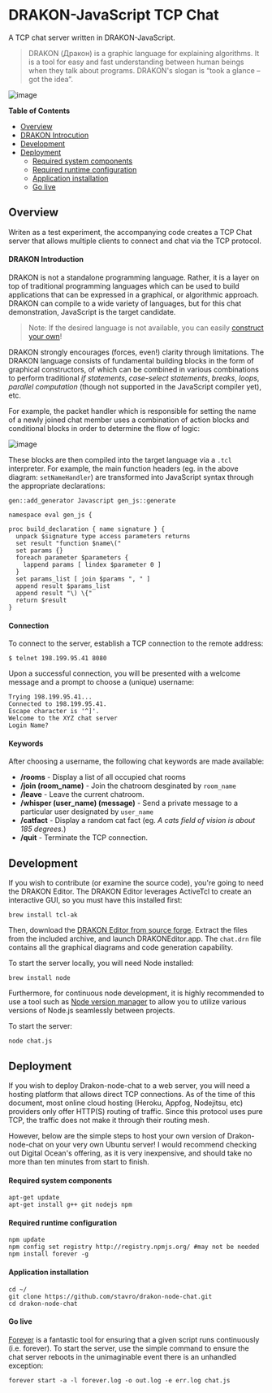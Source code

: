 DRAKON-JavaScript TCP Chat
================
A TCP chat server written in DRAKON-JavaScript.
> DRAKON (Дракон) is a graphic language for explaining algorithms.
> It is a tool for easy and fast understanding between human beings when they talk about 
> programs. DRAKON's slogan is “took a glance – got the idea”. 

![image](https://f.cloud.github.com/assets/2391584/2418053/1b39eece-ab35-11e3-9f4d-84ab005f58f3.png)

**Table of Contents**

- [Overview](#overview)
- [DRAKON Introcution](#drakon-introduction)
- [Development](#development)
- [Deployment](#deployment)
  - [Required system components](#required-system-components)
  - [Required runtime configuration](#required-runtime-configuration)
  - [Application installation](#application-installation)
  - [Go live](#go-live)


## Overview

Writen as a test experiment, the accompanying code creates a TCP Chat server that allows multiple clients to connect and chat via the TCP protocol.

#### DRAKON Introduction
DRAKON is not a standalone programming language.  Rather, it is a layer on top of traditional programming languages which can be used to build applications that can be expressed in a graphical, or algorithmic approach.  DRAKON can compile to a wide variety of languages, but for this chat demonstration, JavaScript is the target candidate.

> Note:  If the desired language is not available, you can easily [construct your own](http://drakon-editor.sourceforge.net/howto.html)!

DRAKON strongly encourages (forces, even!) clarity through limitations.  The DRAKON language consists of fundamental building blocks in the form of graphical constructors, of which can be combined in various combinations to perform traditional *if statements*, *case-select statements*, *breaks*, *loops*, *parallel computation* (though not supported in the JavaScript compiler yet), etc.

For example, the packet handler which is responsible for setting the name of a newly joined chat member uses a combination of action blocks and conditional blocks in order to determine the flow of logic:

![image](https://f.cloud.github.com/assets/2391584/2418378/567af54e-ab41-11e3-981a-038d3bd3340e.png)

These blocks are then compiled into the target language via a `.tcl` interpreter.  For example, the main function headers (eg. in the above diagram: `setNameHandler`) are transformed into JavaScript syntax through the appropriate declarations:


    gen::add_generator Javascript gen_js::generate

    namespace eval gen_js {

    proc build_declaration { name signature } {
      unpack $signature type access parameters returns
      set result "function $name\("
      set params {}
      foreach parameter $parameters {
        lappend params [ lindex $parameter 0 ]
      }
      set params_list [ join $params ", " ]
      append result $params_list
      append result "\) \{"
      return $result
    }
    

#### Connection

To connect to the server, establish a TCP connection to the remote address:

    $ telnet 198.199.95.41 8080
    
Upon a successful connection, you will be presented with a welcome message and a prompt to choose a (unique) username:

    Trying 198.199.95.41...
    Connected to 198.199.95.41.
    Escape character is '^]'.
    Welcome to the XYZ chat server
    Login Name?
    
    
#### Keywords

After choosing a username, the following chat keywords are made available:

* **/rooms** - Display a list of all occupied chat rooms
* **/join (room_name)** - Join the chatroom desginated by `room_name`
* **/leave** - Leave the current chatroom.
* **/whisper (user_name) (message)** - Send a private message to a particular user designated by `user_name`
* **/catfact** - Display a random cat fact (eg. *A cats field of vision is about 185 degrees.*)
* **/quit** - Terminate the TCP connection.

## Development

If you wish to contribute (or examine the source code), you're going to need the DRAKON Editor.  The DRAKON Editor leverages ActiveTcl to create an interactive GUI, so you must have this installed first:

    brew install tcl-ak
    
Then, download the [DRAKON Editor from source forge](http://drakon-editor.sourceforge.net/editor.html#downloads). Extract the files from the included archive, and launch DRAKONEditor.app.  The `chat.drn` file contains all the graphical diagrams and code generation capability.

To start the server locally, you will need Node installed:

    brew install node
    
Furthermore, for continuous node development, it is highly recommended to use a tool such as [Node version manager](https://github.com/creationix/nvm) to allow you to utilize various versions of Node.js seamlessly between projects.

To start the server:

    node chat.js

## Deployment
If you wish to deploy Drakon-node-chat to a web server, you will need a hosting platform that allows direct TCP connections.  As of the time of this document, most online cloud hosting (Heroku, Appfog, Nodejitsu, etc) providers only offer HTTP(S) routing of traffic.  Since this protocol uses pure TCP, the traffic does not make it through their routing mesh.

However, below are the simple steps to host your own version of Drakon-node-chat on your very own Ubuntu server!  I would recommend checking out Digital Ocean's offering, as it is very inexpensive, and should take no more than ten minutes from start to finish.

#### Required system components

    apt-get update
    apt-get install g++ git nodejs npm

#### Required runtime configuration

    npm update
    npm config set registry http://registry.npmjs.org/ #may not be needed
    npm install forever -g
    
#### Application installation

    cd ~/
    git clone https://github.com/stavro/drakon-node-chat.git
    cd drakon-node-chat
    
#### Go live
[Forever](https://github.com/nodejitsu/forever) is a fantastic tool for ensuring that a given script runs continuously (i.e. forever).  To start the server, use the simple command to ensure the chat server reboots in the unimaginable event there is an unhandled exception:

    forever start -a -l forever.log -o out.log -e err.log chat.js




